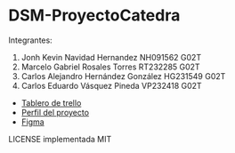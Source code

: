 # DSM-ProyectoCatedra
Integrantes: 
1. Jonh Kevin Navidad Hernandez NH091562 G02T
2. Marcelo Gabriel Rosales Torres RT232285 G02T
3. Carlos Alejandro Hernández González HG231549 G02T
4. Carlos Eduardo Vásquez Pineda VP232418 G02T


- [Tablero de trello](https://trello.com/invite/b/66d26377c7ebf771977487e8/ATTI4f6233a6576ed973b3ed635593f50b2b7586C726/dsm-proyectocatedra)
- [Perfil del proyecto](https://github.com/JONHKEVIN/DSM-ProyectoCatedra/blob/main/ProyectoCatedra-DSM.pdf)
- [Figma](https://www.figma.com/design/hEGNbAeNhSkIlfatm6NyA8/Untitled?node-id=0-1&node-type=CANVAS&t=9Jypa0aDT3aEGQks-0)

LICENSE implementada MIT
